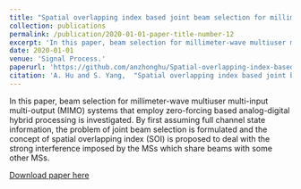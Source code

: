 ```yaml
---
title: "Spatial overlapping index based joint beam selection for millimeter-wave multiuser MIMO systems"
collection: publications
permalink: /publication/2020-01-01-paper-title-number-12
excerpt: 'In this paper, beam selection for millimeter-wave multiuser multi-input multi-output (MIMO) systems that employ zero-forcing based analog-digital hybrid processing is investigated. By first assuming full channel state information, the problem of joint beam selection is formulated and the concept of spatial overlapping index (SOI) is proposed to deal with the strong interference imposed by the MSs which share beams with some other MSs.'
date: 2020-01-01
venue: 'Signal Process.'
paperurl: 'https://github.com/anzhonghu/Spatial-overlapping-index-based-joint-beam-selection-for-millimeter-wave-multiuser-MIMO-systems'
citation: 'A. Hu and S. Yang,  "Spatial overlapping index based joint beam selection for millimeter-wave multiuser MIMO systems," <i>Signal Process.</i>, vol. 167, pp. 1-10, Jan. 2020.'
---
```

In this paper, beam selection for millimeter-wave multiuser multi-input multi-output (MIMO) systems that employ zero-forcing based analog-digital hybrid processing is investigated. By first assuming full channel state information, the problem of joint beam selection is formulated and the concept of spatial overlapping index (SOI) is proposed to deal with the strong interference imposed by the MSs which share beams with some other MSs.

[Download paper here](https://github.com/anzhonghu/Spatial-overlapping-index-based-joint-beam-selection-for-millimeter-wave-multiuser-MIMO-systems)
